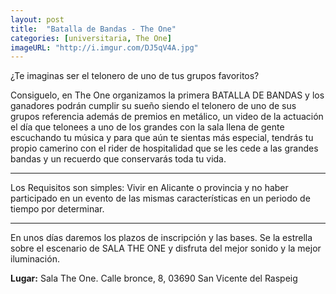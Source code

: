 ```yaml
---
layout: post
title:  "Batalla de Bandas - The One"
categories: [universitaria, The One]
imageURL: "http://i.imgur.com/DJ5qV4A.jpg"
---
```

¿Te imaginas ser el telonero de uno de tus grupos favoritos?

Consiguelo, en The One organizamos la primera BATALLA DE BANDAS y los ganadores podrán cumplir su sueño siendo el telonero de uno de sus grupos referencia además de premios en metálico, un video de la actuación el día que telonees a uno de los grandes con la sala llena de gente escuchando tu música y para que aún te sientas más especial, tendrás tu propio camerino con el rider de hospitalidad que se les cede a las grandes bandas y un recuerdo que conservarás toda tu vida.

********************************************************

Los Requisitos son simples: Vivir en Alicante o provincia y no haber participado en un evento de las mismas características en un periodo de tiempo por determinar.

********************************************************

En unos días daremos los plazos de inscripción y las bases.
Se la estrella sobre el escenario de SALA THE ONE y disfruta del mejor sonido y la mejor iluminación.


**Lugar:** Sala The One. Calle bronce, 8, 03690 San Vicente del Raspeig
